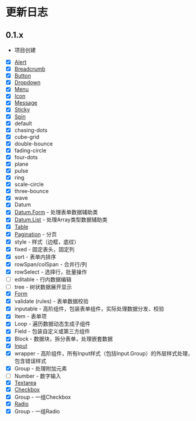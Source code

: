 # 更新日志

## 0.1.x

- 项目创建
- [x]  [Alert](#/components/Alert)
- [x]  [Breadcrumb](#/components/Breadcrumb)
- [x]  [Button](#/conponents/Button)
- [x]  [Dropdown](#/conponents/Dropdown)
- [x]  [Menu](#/conponents/Menu)
- [x]  [Icon](#/components/Icon)
- [x]  [Message](#/components/Message)
- [x]  [Sticky](#/components/Sticky)
- [x]  [Spin](#/components/Spin)
  - [x]  default
  - [x]  chasing-dots
  - [x]  cube-grid
  - [x]  double-bounce
  - [x]  fading-circle
  - [x]  four-dots
  - [x]  plane
  - [x]  pulse
  - [x]  ring
  - [x]  scale-circle
  - [x]  three-bounce
  - [x]  wave
- [x]  Datum
  - [x]  [Datum.Form](#/components/Datum.Form) - 处理表单数据辅助类
  - [x]  [Datum.List](#/components/Datum.List) - 处理Array类型数据辅助类
- [x]  [Table](#/components/Table)
  - [x]  [Pagination](#/components/Pagination) - 分页
  - [x]  style - 样式（边框，底纹）
  - [x]  fixed - 固定表头，固定列
  - [x]  sort - 表单内排序
  - [x]  rowSpan/colSpan - 合并行/列
  - [x]  rowSelect - 选择行，批量操作
  - [ ]  editable - 行内数据编辑
  - [ ]  tree - 树状数据展开显示
- [x]  [Form](#/components/Form)
  - [x]  validate (rules) - 表单数据校验
  - [x]  inputable - 高阶组件，包装表单组件，实际处理数据分发、校验
  - [x]  Item - 表单项
  - [x]  Loop - 遍历数据动态生成子组件
  - [x]  Field - 包装自定义或第三方组件
  - [x]  Block - 数据块，拆分表单，处理嵌套数据
- [x]  [Input](#/components/Input)
  - [x]  wrapper - 高阶组件，所有Input样式（包括Input.Group）的外层样式处理，包含错误样式
  - [x]  Group - 处理附加元素
  - [ ]  Number - 数字输入
- [x]  [Textarea](#/components/Textarea)
- [x]  [Checkbox](#/components/Checkbox)
  - [x]  Group - 一组Checkbox
- [x]  [Radio](#/components/Radio)
  - [x]  Group - 一组Radio